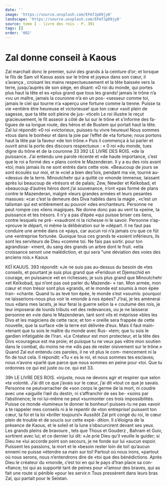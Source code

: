 ```yaml
---
date: ''
image: 'https://source.unsplash.com/EFm7JpD9jy8'
landscape: 'https://source.unsplash.com/EFm7JpD9jy8'
source: tome I - livre des rois - P. 391
tags: []
order: '002'
---
```


# Zal donne conseil à Kaous

Zal marchait donc le premier, suivi des grands à la ceinture d’or; et lorsque le fils de Sam vit Kaous assis sur le trône et joyeux dans son cœur, il s’avança , croisant les mains respectueusement et la tête baissée vers la terre, jusqu’auprès de son siége, en disant:
«O roi du monde, qui portes plus haut la tête et es «plus grand que tous les grands! jamais le trône n’a
«vu un maître, jamais la couronne n’a en un pos- «sesseur comme toi, jamais le ciel qui tourne n’a «aperçu une fortune comme la tienne. Puisse ta vie «entière être heureuse et victorieuse! que ton cœur «soit plein de sagesse, que ta tête soit pleine de jus- «ticeln Le roi illustre le reçut gracieusement, le fit asseoir à côté de lui sur le trône et s’informe des fa-
tigues de sa longue route, des héros et de Bustem qui portait haut la tête. Zal lui répondit: «0 roi «victorieux, puisses-tu vivre heureuxl Nous sommes «tous dans le bonheur et dans la joie par l’effet de
«ta fortune; nous portons haut la tête par la faveur «de ton trône.» Puis il commença à lui parler et ouvrit ainsi la porte des discours respectueux : « 0 roi «du monde, tues digne du trône et de la couronne
33
392 LE LIVRE DES ROIS.
«de la puissance. J’ai entendu une parole récente et
«de haute importance, c’est que le roi a formé des
« plans contre le Mazenderan. Il y a eu des rois avant
«toi; mais jamais ils ne sont entrés dans cette voie.
«Beaucoup de jours se sont écoulés sur moi, et le
«ciel a bien des’lois, pendant ma vie, tourné au-
«dessus de la terre. Minoutchehr qui a quitté ce
«monde immense, laissant après lui beaucoup de
«trésors et de palais; Zew, Newder et Keïkobad, et
«beaucoup d’autres héros dont j’ai souvenance, n’ont
«pas formé de plans contre le Mazenderan, malgré
«leurs grandes armées et leurs pesantes massues:
«car c’est la demeure des Diva habiles dans la magie ,
«c’est un talisman qui est entièrement au pouvoir
«des enchanteurs. Personne ne peut rompre ces
«liens magiques. Ne donne donc pas au vent ta «peine, ta puissance et tes trésors. Il n’y a pas d’épée
«qui puisse briser ces liens, contre lesquels ne pré- «vaudront ni la richesse ni le savoir. Personne n’ap- «prouve le départ, ni même la délibération sur le «départ. Il ne faut pas conduire une armée dans ce «pays, car aucun roi n’a jamais cru que ce fût une «entreprise fortunée. Quoique tous ces grands te «soient inférieurs, ils sont les serviteurs de Dieu «comme toi. Ne fais pas sortir. pour ton agrandisse- «ment, du sang des grands un arbre dont le fruit. «etla croissance seront une malédiction, et qui sera "une déviation des voies des anciens rois.» Kaous

KEÏ KAUUS. 393 répondit: «Je ne suis pas au-dessus du besoin de
«tes conseils, et pourtant je suis plus grand que «Feridoun et Djemschid en courage, en puissance «et en richesses; je suis plus grand que Minoutchehr «et Keïkobad, qui n’ont pas osé parler du Mazende-
« ran. Mon armée, mon cœur et mon trésor sont plus «grands, et le monde est soumis à mon épée tran- «chante. Quand tu as levé ton épée, le monde s’est
«soumis: pourquoi ne laisserions-nous plus voir le «monde à nos épées? J’irai, je les amènerai tous
«dans mes lacets, je leur ferai la guerre selon la « coutume des rois, je leur imposerai de lourds tributs «et des redevances, ou je ne laisserai personne en «vie dans le Mazenderan, tant sont vils et méprisse «bles les Divs et les magiciens de cette race; et ton « oreille sera frappée de cette nouvelle, que la surface «de la terre est délivrée d’eux. Mais il faut main-
«tenant que tu sois le maître du monde avec Rus- «tem; que tu sois le gardien infatigable de l’lran.
«Le Créateur est mon protecteur, et la tête des Divs «courageux est ma proie; et puisque tu ne veux pas «être mon soutien dans le combat, du moins ne me «dis pas de rester oisivement sur le trône.» Quand
Zal eut entendu ces paroles, il ne vit plus le com- mencement ni la fin de tout cela. Il répondit: «Tu
« es le roi, et nous sommes tes esclaves; nous n’avons «parlé que parce que nous sommes en peine pour «toi. Que tu ordonnes ce qui est juste ou ce. qui est 33.

39h LE LIVRE DES ROIS.
«injuste, nous ne devons agir et respirer que selon «ta volonté. J’ai dit ce que j’avais sur le cœur, j’ai dit
«tout ce que je savais. Personne ne peutvarracher de «son corps le germe de la mort, ni coudre avec une «aiguille l’œil du destin, ni s’affranchir de ses be-
«soins par l’abstinence; le roi lui-même ne peut «surmonter ces trois impossibilités. Puisse ce monde «lumineux te donner le bonheur! puisses-tu ne pas «avoir à te rappeler mes conseils ni à le repentir de «ton entreprise! puissent ton cœur, ta foi et ta loi «briller toujours!» Aussitôt Zal prit congé du roi,
le cœur plein de trouble et de soucis sur cette expé- dition. Il s’éloigna de la présence de Kaous, et le
soleil et la lune s’obscurcirent devant ses yeux. Les grands pleins de bravoure , tels que Thous et Gouderz , Bahram et Guiv, sortirent avec lui; et ce dernier lui dit: «Je prie Dieu qu’il veuille le guider; si Dieu ne
«lui accorde point son secours, je ne fonde sur lui «aucun espoir. Puissent les passions, la mort et le «besoin rester loin de toi! qu’aucun ennemi ne puisse «étendre sa main sur toi! Partout où nous irons, «partout où nous serons, nous n’entendrons dire de
«toi que des bénédictions. Après Dieu le créateur du
«monde, c’est toi en qui le pays d’Iran place sa con-
«fiance; toi qui as supporté tant de peines pour «l’amour des braves, qui as fait une route si pénible
«pour les servir.n Tous pressèrent dans leurs bras Zal, qui partait pour le Seïstan.
